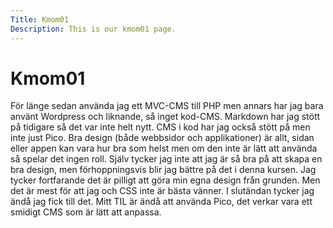 ```yaml
---
Title: Kmom01
Description: This is our kmom01 page.
---
```


Kmom01
==========================
För länge sedan använda jag ett MVC-CMS till PHP men annars har jag bara använt Wordpress och liknande, så inget kod-CMS.
Markdown har jag stött på tidigare så det var inte helt nytt. CMS i kod har jag också stött på men inte just Pico.
Bra design (både webbsidor och applikationer) är allt, sidan eller appen kan vara hur bra som helst men om den inte är lätt att använda så spelar det ingen roll.
Själv tycker jag inte att jag är så bra på att skapa en bra design, men förhoppningsvis blir jag bättre på det i denna kursen.
Jag tycker fortfarande det är pilligt att göra min egna design från grunden. Men det är mest för att jag och CSS inte är bästa vänner. I slutändan tycker jag ändå jag fick till det.
Mitt TIL är ändå att använda Pico, det verkar vara ett smidigt CMS som är lätt att anpassa.
